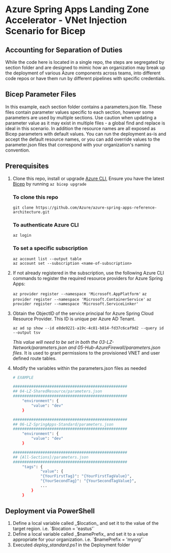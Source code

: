 # Azure Spring Apps Landing Zone Accelerator - VNet Injection Scenario for Bicep

## Accounting for Separation of Duties 
While the code here is located in a single repo, the steps are segregated by section folder and are designed to mimic how an organization may break up the deployment of various Azure components across teams, into different code repos or have them run by different pipelines with specific credentials. 

## Bicep Parameter Files
In this example, each section folder contains a parameters.json file.  These files contain parameter values specific to each section, however some parameters are used by multiple sections.  Use caution when updating a parameter value as it may exist in multiple files - a global find and replace is ideal in this scenario.  In addition the resource names are all exposed as Bicep parameters with default values.  You can run the deployment as-is and accept the default resource names, or you can add override values to the parameter.json files that correspond with your organization's naming convention.

## Prerequisites 
1. Clone this repo, install or upgrade [Azure CLI](https://learn.microsoft.com/cli/azure/install-azure-cli), Ensure you have the latest [Bicep](https://learn.microsoft.com/en-us/azure/azure-resource-manager/bicep/install#azure-cli) by running `az bicep upgrade`

    ### To clone this repo
    `git clone https://github.com/Azure/azure-spring-apps-reference-architecture.git`
    
    ### To authenticate Azure CLI
    `az login`

    ### To set a specific subscription
    `az account list --output table`<br>
    `az account set --subscription <name-of-subscription>`


2. If not already registered in the subscription, use the following Azure CLI commands to register the required resource providers for Azure Spring Apps:

    `az provider register --namespace 'Microsoft.AppPlatform'`
    `az provider register --namespace 'Microsoft.ContainerService'`
    `az provider register --namespace 'Microsoft.ServiceLinker'`


3. Obtain the ObjectID of the service principal for Azure Spring Cloud Resource Provider. This ID is unique per Azure AD Tenant. 

    `az ad sp show --id e8de9221-a19c-4c81-b814-fd37c6caf9d2 --query id --output tsv`

    *This value will need to be set in both the _03-LZ-Network/parameters.json_ and _05-Hub-AzureFirewall/parameters.json_ files.*  It is used to grant permissions to the provisioned VNET and user defined route tables.


4. Modify the variables within the parameters.json files as needed
    ```bash
    # EXAMPLE
    
    ##################################################
    ## 04-LZ-SharedResource/parameters.json
    ##################################################
        "environment": {
            "value": "dev"
        }

    ##################################################
    ## 06-LZ-SpringApps-Standard/parameters.json
    ##################################################
        "environment": {
            "value": "dev"
        }

    ##################################################
    ## {All-Sections}/parameters.json
    ##################################################
        "tags": {
                "value": {
                "{YourFirstTag}": "{YourFirstTagValue}",
                "{YourSecondTag}": "{YourSecondTagValue}",
                ...
            }
        }
    ```

## Deployment via PowerShell
1. Define a local variable called _$location_ and set it to the value of the target region. i.e. `$location = 'eastus'`
2. Define a local variable called _$namePrefix_ and set it to a value appropriate for your organization. i.e. `$namePrefix = 'myorg'`
3. Executed _deploy_standard.ps1_ in the Deployment folder